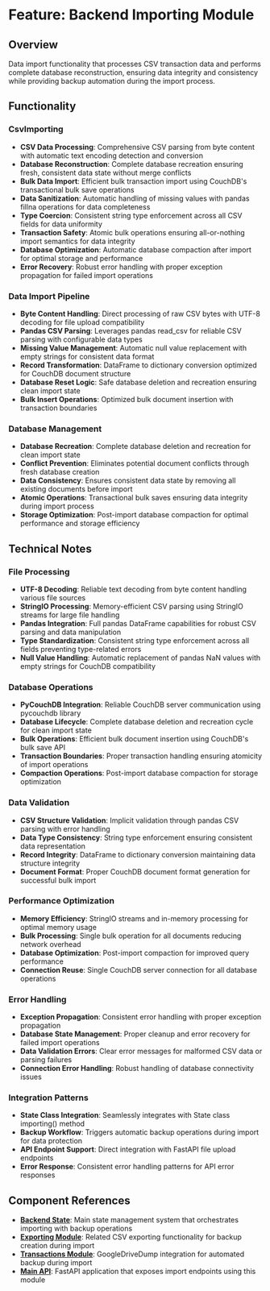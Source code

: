 # Feature: Backend Importing Module

## Overview

Data import functionality that processes CSV transaction data and performs complete database reconstruction, ensuring data integrity and consistency while providing backup automation during the import process.

## Functionality

### CsvImporting

- **CSV Data Processing**: Comprehensive CSV parsing from byte content with automatic text encoding detection and conversion
- **Database Reconstruction**: Complete database recreation ensuring fresh, consistent data state without merge conflicts
- **Bulk Data Import**: Efficient bulk transaction import using CouchDB's transactional bulk save operations
- **Data Sanitization**: Automatic handling of missing values with pandas fillna operations for data completeness
- **Type Coercion**: Consistent string type enforcement across all CSV fields for data uniformity
- **Transaction Safety**: Atomic bulk operations ensuring all-or-nothing import semantics for data integrity
- **Database Optimization**: Automatic database compaction after import for optimal storage and performance
- **Error Recovery**: Robust error handling with proper exception propagation for failed import operations

### Data Import Pipeline

- **Byte Content Handling**: Direct processing of raw CSV bytes with UTF-8 decoding for file upload compatibility
- **Pandas CSV Parsing**: Leverages pandas read_csv for reliable CSV parsing with configurable data types
- **Missing Value Management**: Automatic null value replacement with empty strings for consistent data format
- **Record Transformation**: DataFrame to dictionary conversion optimized for CouchDB document structure
- **Database Reset Logic**: Safe database deletion and recreation ensuring clean import state
- **Bulk Insert Operations**: Optimized bulk document insertion with transaction boundaries

### Database Management

- **Database Recreation**: Complete database deletion and recreation for clean import state
- **Conflict Prevention**: Eliminates potential document conflicts through fresh database creation
- **Data Consistency**: Ensures consistent data state by removing all existing documents before import
- **Atomic Operations**: Transactional bulk saves ensuring data integrity during import process
- **Storage Optimization**: Post-import database compaction for optimal performance and storage efficiency

## Technical Notes

### File Processing

- **UTF-8 Decoding**: Reliable text decoding from byte content handling various file sources
- **StringIO Processing**: Memory-efficient CSV parsing using StringIO streams for large file handling
- **Pandas Integration**: Full pandas DataFrame capabilities for robust CSV parsing and data manipulation
- **Type Standardization**: Consistent string type enforcement across all fields preventing type-related errors
- **Null Value Handling**: Automatic replacement of pandas NaN values with empty strings for CouchDB compatibility

### Database Operations

- **PyCouchDB Integration**: Reliable CouchDB server communication using pycouchdb library
- **Database Lifecycle**: Complete database deletion and recreation cycle for clean import state
- **Bulk Operations**: Efficient bulk document insertion using CouchDB's bulk save API
- **Transaction Boundaries**: Proper transaction handling ensuring atomicity of import operations
- **Compaction Operations**: Post-import database compaction for storage optimization

### Data Validation

- **CSV Structure Validation**: Implicit validation through pandas CSV parsing with error handling
- **Data Type Consistency**: String type enforcement ensuring consistent data representation
- **Record Integrity**: DataFrame to dictionary conversion maintaining data structure integrity
- **Document Format**: Proper CouchDB document format generation for successful bulk import

### Performance Optimization

- **Memory Efficiency**: StringIO streams and in-memory processing for optimal memory usage
- **Bulk Processing**: Single bulk operation for all documents reducing network overhead
- **Database Optimization**: Post-import compaction for improved query performance
- **Connection Reuse**: Single CouchDB server connection for all database operations

### Error Handling

- **Exception Propagation**: Consistent error handling with proper exception propagation
- **Database State Management**: Proper cleanup and error recovery for failed import operations
- **Data Validation Errors**: Clear error messages for malformed CSV data or parsing failures
- **Connection Error Handling**: Robust handling of database connectivity issues

### Integration Patterns

- **State Class Integration**: Seamlessly integrates with State class importing() method
- **Backup Workflow**: Triggers automatic backup operations during import for data protection
- **API Endpoint Support**: Direct integration with FastAPI file upload endpoints
- **Error Response**: Consistent error handling patterns for API error responses

## Component References

- **[Backend State](../state.py)**: Main state management system that orchestrates importing with backup operations
- **[Exporting Module](../exporting/prd.md)**: Related CSV exporting functionality for backup creation during import
- **[Transactions Module](../transactions/prd.md)**: GoogleDriveDump integration for automated backup during import
- **[Main API](../../main.py)**: FastAPI application that exposes import endpoints using this module
